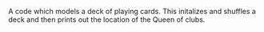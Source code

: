 A code which models a deck of playing cards. This initalizes and shuffles a deck and then prints out the location of the Queen of clubs.
